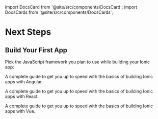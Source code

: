 ---
---

import DocsCard from '@site/src/components/DocsCard';
import DocsCards from '@site/src/components/DocsCards';

# Next Steps

## Build Your First App

Pick the JavaScript framework you plan to use while building your Ionic app:

<DocsCards>
  <DocsCard header="Start with Angular" href="/docs/angular/your-first-app" icon="/icons/logo-angular-icon.png">
    <p>A complete guide to get you up to speed with the basics of building Ionic apps with Angular.</p>
  </DocsCard>

  <DocsCard header="Start with React" href="/docs/react/your-first-app" icon="/icons/logo-react-icon.png">
    <p>A complete guide to get you up to speed with the basics of building Ionic apps with React.</p>
  </DocsCard>

  <DocsCard header="Start with Vue" href="/docs/vue/your-first-app" icon="/icons/logo-vue-icon.png">
    <p>A complete guide to get you up to speed with the basics of building Ionic apps with Vue.</p>
  </DocsCard>
</DocsCards>
